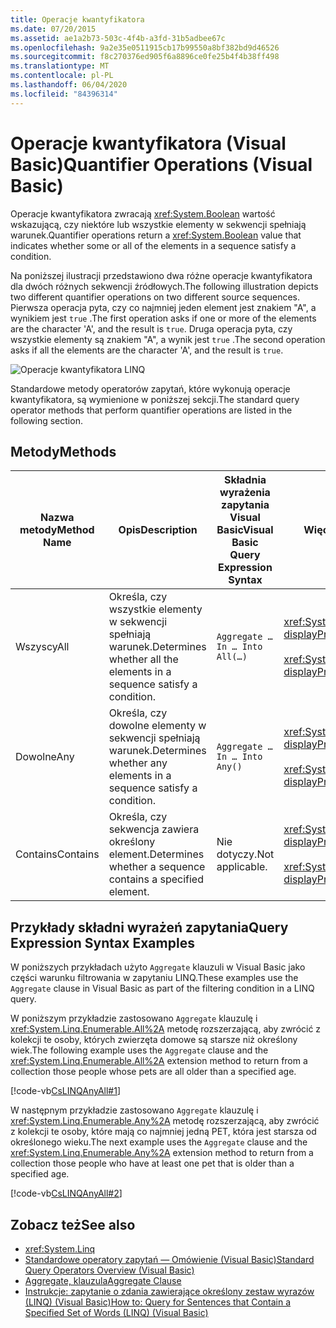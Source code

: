 ```yaml
---
title: Operacje kwantyfikatora
ms.date: 07/20/2015
ms.assetid: ae1a2b73-503c-4f4b-a3fd-31b5adbee67c
ms.openlocfilehash: 9a2e35e0511915cb17b99550a8bf382bd9d46526
ms.sourcegitcommit: f8c270376ed905f6a8896ce0fe25b4f4b38ff498
ms.translationtype: MT
ms.contentlocale: pl-PL
ms.lasthandoff: 06/04/2020
ms.locfileid: "84396314"
---
```

# <a name="quantifier-operations-visual-basic"></a><span data-ttu-id="4c5a6-102">Operacje kwantyfikatora (Visual Basic)</span><span class="sxs-lookup"><span data-stu-id="4c5a6-102">Quantifier Operations (Visual Basic)</span></span>
<span data-ttu-id="4c5a6-103">Operacje kwantyfikatora zwracają <xref:System.Boolean> wartość wskazującą, czy niektóre lub wszystkie elementy w sekwencji spełniają warunek.</span><span class="sxs-lookup"><span data-stu-id="4c5a6-103">Quantifier operations return a <xref:System.Boolean> value that indicates whether some or all of the elements in a sequence satisfy a condition.</span></span>  
  
 <span data-ttu-id="4c5a6-104">Na poniższej ilustracji przedstawiono dwa różne operacje kwantyfikatora dla dwóch różnych sekwencji źródłowych.</span><span class="sxs-lookup"><span data-stu-id="4c5a6-104">The following illustration depicts two different quantifier operations on two different source sequences.</span></span> <span data-ttu-id="4c5a6-105">Pierwsza operacja pyta, czy co najmniej jeden element jest znakiem "A", a wynikiem jest `true` .</span><span class="sxs-lookup"><span data-stu-id="4c5a6-105">The first operation asks if one or more of the elements are the character 'A', and the result is `true`.</span></span> <span data-ttu-id="4c5a6-106">Druga operacja pyta, czy wszystkie elementy są znakiem "A", a wynik jest `true` .</span><span class="sxs-lookup"><span data-stu-id="4c5a6-106">The second operation asks if all the elements are the character 'A', and the result is `true`.</span></span>  
  
 ![Operacje kwantyfikatora LINQ](./media/quantifier-operations/linq-quantifier-operations.png)  
  
 <span data-ttu-id="4c5a6-108">Standardowe metody operatorów zapytań, które wykonują operacje kwantyfikatora, są wymienione w poniższej sekcji.</span><span class="sxs-lookup"><span data-stu-id="4c5a6-108">The standard query operator methods that perform quantifier operations are listed in the following section.</span></span>  
  
## <a name="methods"></a><span data-ttu-id="4c5a6-109">Metody</span><span class="sxs-lookup"><span data-stu-id="4c5a6-109">Methods</span></span>  
  
|<span data-ttu-id="4c5a6-110">Nazwa metody</span><span class="sxs-lookup"><span data-stu-id="4c5a6-110">Method Name</span></span>|<span data-ttu-id="4c5a6-111">Opis</span><span class="sxs-lookup"><span data-stu-id="4c5a6-111">Description</span></span>|<span data-ttu-id="4c5a6-112">Składnia wyrażenia zapytania Visual Basic</span><span class="sxs-lookup"><span data-stu-id="4c5a6-112">Visual Basic Query Expression Syntax</span></span>|<span data-ttu-id="4c5a6-113">Więcej informacji</span><span class="sxs-lookup"><span data-stu-id="4c5a6-113">More Information</span></span>|  
|-----------------|-----------------|------------------------------------------|----------------------|  
|<span data-ttu-id="4c5a6-114">Wszyscy</span><span class="sxs-lookup"><span data-stu-id="4c5a6-114">All</span></span>|<span data-ttu-id="4c5a6-115">Określa, czy wszystkie elementy w sekwencji spełniają warunek.</span><span class="sxs-lookup"><span data-stu-id="4c5a6-115">Determines whether all the elements in a sequence satisfy a condition.</span></span>|`Aggregate … In … Into All(…)`|<xref:System.Linq.Enumerable.All%2A?displayProperty=nameWithType><br /><br /> <xref:System.Linq.Queryable.All%2A?displayProperty=nameWithType>|  
|<span data-ttu-id="4c5a6-116">Dowolne</span><span class="sxs-lookup"><span data-stu-id="4c5a6-116">Any</span></span>|<span data-ttu-id="4c5a6-117">Określa, czy dowolne elementy w sekwencji spełniają warunek.</span><span class="sxs-lookup"><span data-stu-id="4c5a6-117">Determines whether any elements in a sequence satisfy a condition.</span></span>|`Aggregate … In … Into Any()`|<xref:System.Linq.Enumerable.Any%2A?displayProperty=nameWithType><br /><br /> <xref:System.Linq.Queryable.Any%2A?displayProperty=nameWithType>|  
|<span data-ttu-id="4c5a6-118">Contains</span><span class="sxs-lookup"><span data-stu-id="4c5a6-118">Contains</span></span>|<span data-ttu-id="4c5a6-119">Określa, czy sekwencja zawiera określony element.</span><span class="sxs-lookup"><span data-stu-id="4c5a6-119">Determines whether a sequence contains a specified element.</span></span>|<span data-ttu-id="4c5a6-120">Nie dotyczy.</span><span class="sxs-lookup"><span data-stu-id="4c5a6-120">Not applicable.</span></span>|<xref:System.Linq.Enumerable.Contains%2A?displayProperty=nameWithType><br /><br /> <xref:System.Linq.Queryable.Contains%2A?displayProperty=nameWithType>|  
  
## <a name="query-expression-syntax-examples"></a><span data-ttu-id="4c5a6-121">Przykłady składni wyrażeń zapytania</span><span class="sxs-lookup"><span data-stu-id="4c5a6-121">Query Expression Syntax Examples</span></span>  
 <span data-ttu-id="4c5a6-122">W poniższych przykładach użyto `Aggregate` klauzuli w Visual Basic jako części warunku filtrowania w zapytaniu LINQ.</span><span class="sxs-lookup"><span data-stu-id="4c5a6-122">These examples use the `Aggregate` clause in Visual Basic as part of the filtering condition in a LINQ query.</span></span>  
  
 <span data-ttu-id="4c5a6-123">W poniższym przykładzie zastosowano `Aggregate` klauzulę i <xref:System.Linq.Enumerable.All%2A> metodę rozszerzającą, aby zwrócić z kolekcji te osoby, których zwierzęta domowe są starsze niż określony wiek.</span><span class="sxs-lookup"><span data-stu-id="4c5a6-123">The following example uses the `Aggregate` clause and the <xref:System.Linq.Enumerable.All%2A> extension method to return from a collection those people whose pets are all older than a specified age.</span></span>  
  
 [!code-vb[CsLINQAnyAll#1](~/samples/snippets/visualbasic/VS_Snippets_VBCSharp/CsLINQAnyAll/VB/AnyAll.vb#1)]  
  
 <span data-ttu-id="4c5a6-124">W następnym przykładzie zastosowano `Aggregate` klauzulę i <xref:System.Linq.Enumerable.Any%2A> metodę rozszerzającą, aby zwrócić z kolekcji te osoby, które mają co najmniej jedną PET, która jest starsza od określonego wieku.</span><span class="sxs-lookup"><span data-stu-id="4c5a6-124">The next example uses the `Aggregate` clause and the <xref:System.Linq.Enumerable.Any%2A> extension method to return from a collection those people who have at least one pet that is older than a specified age.</span></span>  
  
 [!code-vb[CsLINQAnyAll#2](~/samples/snippets/visualbasic/VS_Snippets_VBCSharp/CsLINQAnyAll/VB/AnyAll.vb#2)]  
  
## <a name="see-also"></a><span data-ttu-id="4c5a6-125">Zobacz też</span><span class="sxs-lookup"><span data-stu-id="4c5a6-125">See also</span></span>

- <xref:System.Linq>
- [<span data-ttu-id="4c5a6-126">Standardowe operatory zapytań — Omówienie (Visual Basic)</span><span class="sxs-lookup"><span data-stu-id="4c5a6-126">Standard Query Operators Overview (Visual Basic)</span></span>](standard-query-operators-overview.md)
- [<span data-ttu-id="4c5a6-127">Aggregate, klauzula</span><span class="sxs-lookup"><span data-stu-id="4c5a6-127">Aggregate Clause</span></span>](../../../language-reference/queries/aggregate-clause.md)
- [<span data-ttu-id="4c5a6-128">Instrukcje: zapytanie o zdania zawierające określony zestaw wyrazów (LINQ) (Visual Basic)</span><span class="sxs-lookup"><span data-stu-id="4c5a6-128">How to: Query for Sentences that Contain a Specified Set of Words (LINQ) (Visual Basic)</span></span>](how-to-query-for-sentences-that-contain-a-specified-set-of-words.md)
